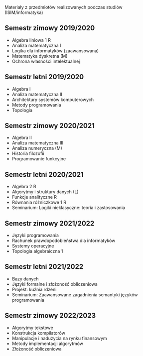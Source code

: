 Materiały z przedmiotów realizowanych podczas studiów (ISIM/informatyka)

## Semestr zimowy 2019/2020
* Algebra liniowa 1 R
* Analiza matematyczna I
* Logika dla informatyków (zaawansowana)
* Matematyka dyskretna (M)
* Ochrona własności intelektualnej

## Semestr letni 2019/2020
* Algebra I
* Analiza matematyczna II
* Architektury systemów komputerowych
* Metody programowania
* Topologia

## Semestr zimowy 2020/2021
* Algebra II
* Analiza matematyczna III
* Analiza numeryczna (M)
* Historia filozofii
* Programowanie funkcyjne

## Semestr letni 2020/2021
* Algebra 2 R
* Algorytmy i struktury danych (L)
* Funkcje analityczne R
* Równania różniczkowe 1 R
* Seminarium: Logiki nieklasyczne: teoria i zastosowania

## Semestr zimowy 2021/2022
* Języki programowania
* Rachunek prawdopodobieństwa dla informatyków
* Systemy operacyjne
* Topologia algebraiczna 1

## Semestr letni 2021/2022
* Bazy danych
* Języki formalne i złożoność obliczeniowa
* Projekt: kuźnia rdzeni
* Seminarium: Zaawansowane zagadnienia semantyki języków programowania

## Semestr zimowy 2022/2023
* Algorytmy tekstowe
* Konstrukcja kompilatorów
* Manipulacje i nadużycia na rynku finansowym
* Metody implementacji algorytmów
* Złożoność obliczeniowa
